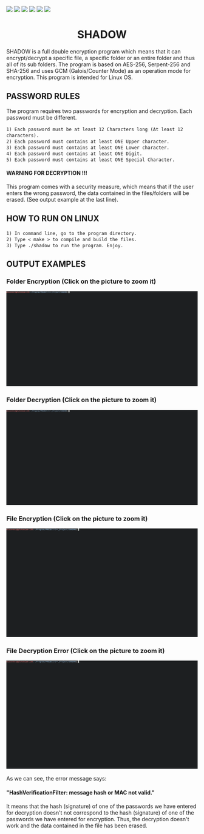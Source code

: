 ![](https://img.shields.io/badge/Code-C++-orange.svg?style=plastic&logo=c%2B%2B)
![](https://img.shields.io/badge/OS-Linux-orange.svg?style=plastic&logo=Linux)
![](https://img.shields.io/badge/Algorithm-AES-orange.svg?style=plastic&logo)
![](https://img.shields.io/badge/Algorithm-Serpent-orange.svg?style=plastic&logo)
![](https://img.shields.io/badge/Algorithm-SHA-orange.svg?style=plastic&logo)
![](https://img.shields.io/badge/Tools-SublimeText-orange.svg?style=plastic&logo)
<h1 align="center"> SHADOW </h1>
SHADOW is a full double encryption program which means that it can encrypt/decrypt a specific file, a specific folder or an entire folder and thus all of its sub folders. The program is based on AES-256, Serpent-256 and SHA-256 and uses GCM (Galois/Counter Mode) as an operation mode for encryption. This program is intended for Linux OS.

<h2 align="left"> PASSWORD RULES </h2>
The program requires two passwords for encryption and decryption. Each password must be different.

	1) Each password must be at least 12 Characters long (At least 12 characters).
	2) Each password must contains at least ONE Upper character.
	3) Each password must contains at least ONE Lower character.
	4) Each password must contains at least ONE Digit.
	5) Each password must contains at least ONE Special Character.

<h4 align="left"> WARNING FOR DECRYPTION !!! </h4>
This program comes with a security measure, which means that if the user enters the wrong password, the data contained in the files/folders will be erased. (See output example at the last line).

<h2 align="left"> HOW TO RUN ON LINUX </h2>

	1) In command line, go to the program directory.
	2) Type < make > to compile and build the files.
	3) Type ./shadow to run the program. Enjoy.
	
<h2 align="left"> OUTPUT EXAMPLES </h2>

<h3 align="left"> Folder Encryption (Click on the picture to zoom it) </h3>

![Output](https://github.com/AndryRafam/Shadow/blob/main/Output/FolderCRYPT.gif)

<h3 align="left"> Folder Decryption (Click on the picture to zoom it) </h3>

![Output](https://github.com/AndryRafam/Shadow/blob/main/Output/FolderDCRYPT.gif)

<h3 align="left"> File Encryption (Click on the picture to zoom it) </h3>

![Output](https://github.com/AndryRafam/Shadow/blob/main/Output/FileCRYPT.gif)

<h3 align="left"> File Decryption Error (Click on the picture to zoom it) </h3>

![Output](https://github.com/AndryRafam/Shadow/blob/main/Output/FileErrorDCRYPT.gif)

As we can see, the error message says: <h4>"HashVerificationFilter: message hash or MAC not valid."</h4> 
It means that the hash (signature) of one of the passwords we have entered for decryption doesn't not correspond to the hash (signature) of one of the passwords we have entered for encryption. Thus, the decryption doesn't work and the data contained in the file has been erased.
